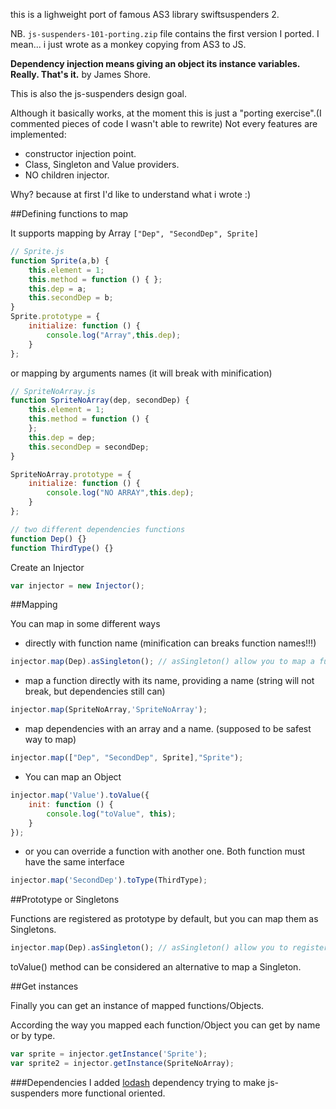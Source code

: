 this is a lighweight port of famous AS3 library swiftsuspenders 2.

NB. `js-suspenders-101-porting.zip` file contains the first version I ported. I mean... i just wrote as a monkey copying from AS3 to JS.

**Dependency injection means giving an object its instance variables. Really. That's it.** by James Shore.

This is also the js-suspenders design goal.

Although it basically works, at the moment this is just a "porting exercise".(I commented pieces of code I wasn't able to rewrite)
Not every features are implemented:
* constructor injection point.
* Class, Singleton and Value providers.
* NO children injector.

Why? because at first I'd like to understand what i wrote :)


##Defining functions to map

It supports mapping by Array `["Dep", "SecondDep", Sprite]`

```javascript
// Sprite.js
function Sprite(a,b) {
    this.element = 1;
    this.method = function () { };
    this.dep = a;
    this.secondDep = b;
}
Sprite.prototype = {
    initialize: function () {
        console.log("Array",this.dep);
    }
};
```

or mapping by arguments names (it will break with minification)

```javascript
// SpriteNoArray.js
function SpriteNoArray(dep, secondDep) {
    this.element = 1;
    this.method = function () {
    };
    this.dep = dep;
    this.secondDep = secondDep;
}

SpriteNoArray.prototype = {
    initialize: function () {
        console.log("NO ARRAY",this.dep);
    }
};
```

```javascript
// two different dependencies functions
function Dep() {}
function ThirdType() {}
```

Create an Injector
```javascript
var injector = new Injector();
```

##Mapping

You can map in some different ways

* directly with function name (minification can breaks function names!!!)

```javascript
injector.map(Dep).asSingleton(); // asSingleton() allow you to map a function as a Singleton.
```

* map a function directly with its name, providing a name (string will not break, but dependencies still can)

```javascript
injector.map(SpriteNoArray,'SpriteNoArray');
```
* map dependencies with an array and a name. (supposed to be safest way to map)

```javascript
injector.map(["Dep", "SecondDep", Sprite],"Sprite");
```

* You can map an Object

```javascript
injector.map('Value').toValue({
    init: function () {
        console.log("toValue", this);
    }
});
```

* or you can override a function with another one. Both function must have the same interface

```javascript
injector.map('SecondDep').toType(ThirdType);
```

##Prototype or Singletons

Functions are registered as prototype by default, but you can map them as Singletons.

```javascript
injector.map(Dep).asSingleton(); // asSingleton() allow you to register a function as a Singleton. Only 1 instance will be created.
```
toValue() method can be considered an alternative to map a Singleton.

##Get instances

Finally you can get an instance of mapped functions/Objects.

According the way you mapped each function/Object you can get by name or by type.

```javascript
var sprite = injector.getInstance('Sprite');
var sprite2 = injector.getInstance(SpriteNoArray);
```

###Dependencies
I added [lodash](https://lodash.com/) dependency trying to make js-suspenders more functional oriented.

